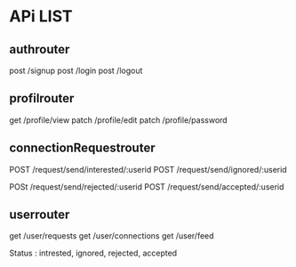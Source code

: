 # APi LIST

## authrouter
post /signup
post /login
post /logout

## profilrouter
get /profile/view
patch /profile/edit
patch /profile/password

## connectionRequestrouter
POST /request/send/interested/:userid
POST /request/send/ignored/:userid

POSt /request/send/rejected/:userid
POST /request/send/accepted/:userid

## userrouter
get /user/requests
get /user/connections
get /user/feed

Status : intrested, ignored, rejected, accepted
